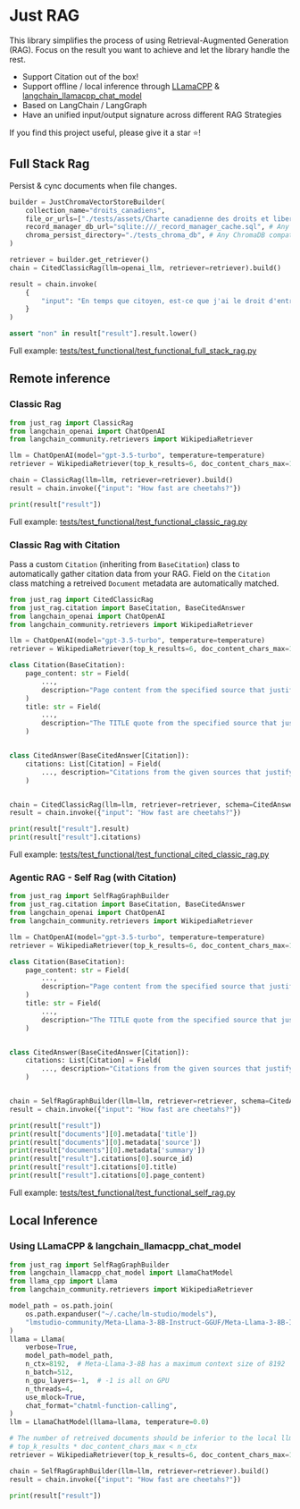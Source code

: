 # Just RAG

This library simplifies the process of using Retrieval-Augmented Generation (RAG). Focus on the result you want to achieve and let the library handle the rest.

- Support Citation out of the box!
- Support offline / local inference through [LLamaCPP](https://github.com/abetlen/llama-cpp-python) & [langchain_llamacpp_chat_model](https://github.com/samuelint/langchain-llamacpp-chat-model)
- Based on LangChain / LangGraph
- Have an unified input/output signature across different RAG Strategies

If you find this project useful, please give it a star ⭐!

## Full Stack Rag

Persist & cync documents when file changes.

```python
builder = JustChromaVectorStoreBuilder(
    collection_name="droits_canadiens",
    file_or_urls=["./tests/assets/Charte canadienne des droits et libertés.html"], # Any file or url
    record_manager_db_url="sqlite:///_record_manager_cache.sql", # Any SQL Alchemy compatible URL
    chroma_persist_directory="./tests_chroma_db", # Any ChromaDB compatible URL
)

retriever = builder.get_retriever()
chain = CitedClassicRag(llm=openai_llm, retriever=retriever).build()

result = chain.invoke(
    {
        "input": "En temps que citoyen, est-ce que j'ai le droit d'entrer et sortir du canada quand je veux? Repondre oui ou non.",
    }
)

assert "non" in result["result"].result.lower()
```

Full example: [tests/test_functional/test_functional_full_stack_rag.py](tests/test_functional/test_functional_full_stack_rag.py)

## Remote inference

### Classic Rag

```python
from just_rag import ClassicRag
from langchain_openai import ChatOpenAI
from langchain_community.retrievers import WikipediaRetriever

llm = ChatOpenAI(model="gpt-3.5-turbo", temperature=temperature)
retriever = WikipediaRetriever(top_k_results=6, doc_content_chars_max=1000)

chain = ClassicRag(llm=llm, retriever=retriever).build()
result = chain.invoke({"input": "How fast are cheetahs?"})

print(result["result"])
```

Full example: [tests/test_functional/test_functional_classic_rag.py](tests/test_functional/test_functional_classic_rag.py)

### Classic Rag with Citation

Pass a custom `Citation` (inheriting from `BaseCitation`) class to automatically gather citation data from your RAG.
Field on the `Citation` class matching a retreived `Document` metadata are automatically matched.

```python
from just_rag import CitedClassicRag
from just_rag.citation import BaseCitation, BaseCitedAnswer
from langchain_openai import ChatOpenAI
from langchain_community.retrievers import WikipediaRetriever

llm = ChatOpenAI(model="gpt-3.5-turbo", temperature=temperature)
retriever = WikipediaRetriever(top_k_results=6, doc_content_chars_max=1000)

class Citation(BaseCitation):
    page_content: str = Field(
        ...,
        description="Page content from the specified source that justifies the answer.",
    )
    title: str = Field(
        ...,
        description="The TITLE quote from the specified source that justifies the answer.",
    )


class CitedAnswer(BaseCitedAnswer[Citation]):
    citations: List[Citation] = Field(
        ..., description="Citations from the given sources that justify the answer."
    )


chain = CitedClassicRag(llm=llm, retriever=retriever, schema=CitedAnswer).build()
result = chain.invoke({"input": "How fast are cheetahs?"})

print(result["result"].result)
print(result["result"].citations)
```

Full example: [tests/test_functional/test_functional_cited_classic_rag.py](tests/test_functional/test_functional_cited_classic_rag.py)

### Agentic RAG - Self Rag (with Citation)

```python
from just_rag import SelfRagGraphBuilder
from just_rag.citation import BaseCitation, BaseCitedAnswer
from langchain_openai import ChatOpenAI
from langchain_community.retrievers import WikipediaRetriever

llm = ChatOpenAI(model="gpt-3.5-turbo", temperature=temperature)
retriever = WikipediaRetriever(top_k_results=6, doc_content_chars_max=1000)

class Citation(BaseCitation):
    page_content: str = Field(
        ...,
        description="Page content from the specified source that justifies the answer.",
    )
    title: str = Field(
        ...,
        description="The TITLE quote from the specified source that justifies the answer.",
    )


class CitedAnswer(BaseCitedAnswer[Citation]):
    citations: List[Citation] = Field(
        ..., description="Citations from the given sources that justify the answer."
    )


chain = SelfRagGraphBuilder(llm=llm, retriever=retriever, schema=CitedAnswer).build()
result = chain.invoke({"input": "How fast are cheetahs?"})

print(result["result"])
print(result["documents"][0].metadata['title'])
print(result["documents"][0].metadata['source'])
print(result["documents"][0].metadata['summary'])
print(result["result"].citations[0].source_id)
print(result["result"].citations[0].title)
print(result["result"].citations[0].page_content)
```

Full example: [tests/test_functional/test_functional_self_rag.py](tests/test_functional/test_functional_self_rag.py)

## Local Inference

### Using LLamaCPP & langchain_llamacpp_chat_model

```python
from just_rag import SelfRagGraphBuilder
from langchain_llamacpp_chat_model import LlamaChatModel
from llama_cpp import Llama
from langchain_community.retrievers import WikipediaRetriever

model_path = os.path.join(
    os.path.expanduser("~/.cache/lm-studio/models"),
    "lmstudio-community/Meta-Llama-3-8B-Instruct-GGUF/Meta-Llama-3-8B-Instruct-Q4_K_M.gguf",
)
llama = Llama(
    verbose=True,
    model_path=model_path,
    n_ctx=8192,  # Meta-Llama-3-8B has a maximum context size of 8192
    n_batch=512,
    n_gpu_layers=-1,  # -1 is all on GPU
    n_threads=4,
    use_mlock=True,
    chat_format="chatml-function-calling",
)
llm = LlamaChatModel(llama=llama, temperature=0.0)

# The number of retreived documents should be inferior to the local llm context size.
# top_k_results * doc_content_chars_max < n_ctx
retriever = WikipediaRetriever(top_k_results=6, doc_content_chars_max=1000)

chain = SelfRagGraphBuilder(llm=llm, retriever=retriever).build()
result = chain.invoke({"input": "How fast are cheetahs?"})

print(result["result"])
```
